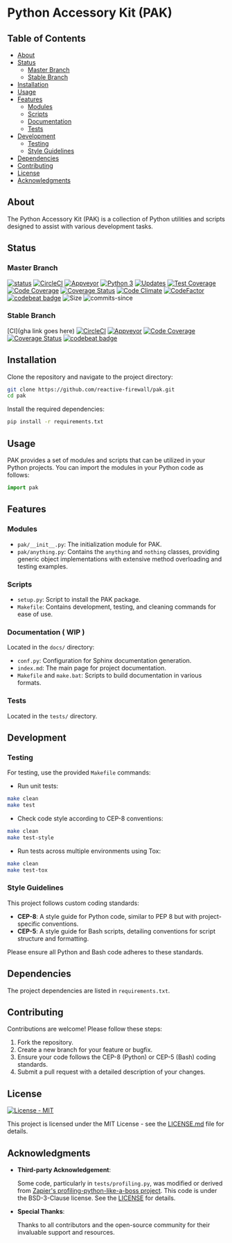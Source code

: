 # Python Accessory Kit (PAK)

## Table of Contents
- [About](#about)
- [Status](#status)
  - [Master Branch](#master-branch)
  - [Stable Branch](#stable-branch)
- [Installation](#installation)
- [Usage](#usage)
- [Features](#features)
  - [Modules](#modules)
  - [Scripts](#scripts)
  - [Documentation](#documentation)
  - [Tests](#tests)
- [Development](#development)
  - [Testing](#testing)
  - [Style Guidelines](#style-guidelines)
- [Dependencies](#dependencies)
- [Contributing](#contributing)
- [License](#license)
- [Acknowledgments](#acknowledgments)

## About

The Python Accessory Kit (PAK) is a collection of Python utilities and scripts designed to assist with various development tasks.

## Status

### Master Branch
[![status](https://travis-ci.org/reactive-firewall/pak.svg?branch=master)](https://travis-ci.org/reactive-firewall/pak)
[![CircleCI](https://circleci.com/gh/reactive-firewall/pak/tree/master.svg?style=svg)](https://circleci.com/gh/reactive-firewall/pak/tree/master)
[![Appveyor](https://ci.appveyor.com/api/projects/status/pak/branch/master?svg=true)](https://ci.appveyor.com/project/reactive-firewall/pak/branch/master)
[![Python 3](https://pyup.io/repos/github/reactive-firewall/pak/python-3-shield.svg)](https://pyup.io/repos/github/reactive-firewall/pak/)
[![Updates](https://pyup.io/repos/github/reactive-firewall/pak/shield.svg)](https://pyup.io/repos/github/reactive-firewall/pak/)
[![Test Coverage](https://api.codeclimate.com/v1/badges/pak/test_coverage)](https://codeclimate.com/github/reactive-firewall/pak/test_coverage)
[![Code Coverage](https://codecov.io/gh/reactive-firewall/pak/branch/master/graph/badge.svg)](https://codecov.io/gh/reactive-firewall/pak/branch/master/)
[![Coverage Status](https://coveralls.io/repos/github/reactive-firewall/pak/badge.svg?branch=master)](https://coveralls.io/github/reactive-firewall/pak?branch=master)
[![Code Climate](https://codeclimate.com/github/reactive-firewall/pak/badges/gpa.svg)](https://codeclimate.com/github/reactive-firewall/pak)
[![CodeFactor](https://www.codefactor.io/repository/github/reactive-firewall/pak/badge)](https://www.codefactor.io/repository/github/reactive-firewall/pak)
[![codebeat badge](https://codebeat.co/badges/da1d8064-5736-49fd-9d61-d046aca38afb)](https://codebeat.co/projects/github-com-reactive-firewall-pak-master)
![Size](https://img.shields.io/github/languages/code-size/reactive-firewall/pak.svg)
![commits-since](https://img.shields.io/github/commits-since/reactive-firewall/pak/stable.svg?maxAge=9000)

### Stable Branch
[CI](gha link goes here)
[![CircleCI](https://circleci.com/gh/reactive-firewall/pak/tree/stable.svg?style=svg)](https://circleci.com/gh/reactive-firewall/pak/tree/stable)
[![Appveyor](https://ci.appveyor.com/api/projects/status/6gggp1wpbnnjokm4/branch/stable?svg=true)](https://ci.appveyor.com/project/reactive-firewall/pak/branch/stable)
[![Code Coverage](https://codecov.io/gh/reactive-firewall/pak/branch/stable/graph/badge.svg)](https://codecov.io/gh/reactive-firewall/pak/branch/stable/)
[![Coverage Status](https://coveralls.io/repos/github/reactive-firewall/pak/badge.svg?branch=stable)](https://coveralls.io/github/reactive-firewall/pak?branch=stable)
[![codebeat badge](https://codebeat.co/badges/87520e4a-6d24-4e98-a61e-6e9efc58f783)](https://codebeat.co/projects/github-com-reactive-firewall-pak-stable)

## Installation

Clone the repository and navigate to the project directory:

```bash
git clone https://github.com/reactive-firewall/pak.git
cd pak
```

Install the required dependencies:

```bash
pip install -r requirements.txt
```

## Usage

PAK provides a set of modules and scripts that can be utilized in your Python projects. You can import the modules in your Python code as follows:

```python
import pak
```

## Features

### Modules

- `pak/__init__.py`: The initialization module for PAK.
- `pak/anything.py`: Contains the `anything` and `nothing` classes, providing generic object implementations with extensive method overloading and testing examples.

### Scripts

- `setup.py`: Script to install the PAK package.
- `Makefile`: Contains development, testing, and cleaning commands for ease of use.

### Documentation ( **WIP** )

Located in the `docs/` directory:

- `conf.py`: Configuration for Sphinx documentation generation.
- `index.md`: The main page for project documentation.
- `Makefile` and `make.bat`: Scripts to build documentation in various formats.

### Tests

Located in the `tests/` directory.

## Development

### Testing

For testing, use the provided `Makefile` commands:

- Run unit tests:

```bash
make clean
make test
```

- Check code style according to CEP-8 conventions:

```bash
make clean
make test-style
```

- Run tests across multiple environments using Tox:

```bash
make clean
make test-tox
```

### Style Guidelines

This project follows custom coding standards:

- **CEP-8**: A style guide for Python code, similar to PEP 8 but with project-specific conventions.
- **CEP-5**: A style guide for Bash scripts, detailing conventions for script structure and formatting.

Please ensure all Python and Bash code adheres to these standards.

## Dependencies

The project dependencies are listed in `requirements.txt`.

## Contributing

Contributions are welcome! Please follow these steps:

1. Fork the repository.
2. Create a new branch for your feature or bugfix.
3. Ensure your code follows the CEP-8 (Python) or CEP-5 (Bash) coding standards.
4. Submit a pull request with a detailed description of your changes.

## License

[![License - MIT](https://img.shields.io/github/license/reactive-firewall/pak.svg?maxAge=2592000)](https://github.com/reactive-firewall/pak/blob/stable/LICENSE.md)

This project is licensed under the MIT License - see the [LICENSE.md](LICENSE.md) file for details.

## Acknowledgments

- **Third-party Acknowledgement**:

  Some code, particularly in `tests/profiling.py`, was modified or derived from [Zapier's profiling-python-like-a-boss project](https://github.com/zapier/profiling-python-like-a-boss/tree/1ab93a1154). This code is under the BSD-3-Clause license. See the [LICENSE](https://github.com/zapier/profiling-python-like-a-boss/blob/1ab93a1154/LICENSE.md) for details.

- **Special Thanks**:

  Thanks to all contributors and the open-source community for their invaluable support and resources.

